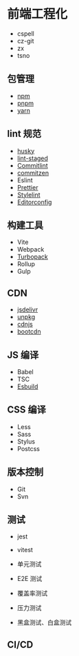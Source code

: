 # 前端工程化

- cspell
- cz-git
- zx
- tsno

## 包管理

- [npm](https://www.npmjs.com)
- [pnpm](https://pnpm.io)
- [yarn](https://yarnpkg.com)

## lint 规范

- [husky](https://github.com/typicode/husky)
- [lint-staged](https://github.com/lint-staged/lint-staged)
- [Commitlint](https://github.com/conventional-changelog/commitlint)
- [commitzen](https://github.com/commitizen/cz-cli)
- Eslint
- [Prettier](https://prettier.io/docs/en/install)
- [Stylelint](https://github.com/stylelint/stylelint)
- [Editorconfig](http://editorconfig.org)

## 构建工具

- Vite
- Webpack
- [Turbopack](https://turbo.build/pack)
- Rollup
- Gulp

## CDN

- [jsdelivr](https://www.jsdelivr.com)
- [unpkg](https://unpkg.com)
- [cdnjs](https://cdnjs.com/libraries)
- [bootcdn](https://www.bootcdn.cn)

## JS 编译

- Babel
- TSC
- [Esbuild](https://esbuild.github.io/)

## CSS 编译

- Less
- Sass
- Stylus
- Postcss

## 版本控制

- Git
- Svn

## 测试

- jest
- vitest

- 单元测试
- E2E 测试
- 覆盖率测试
- 压力测试
- 黑盒测试、白盒测试

## CI/CD

